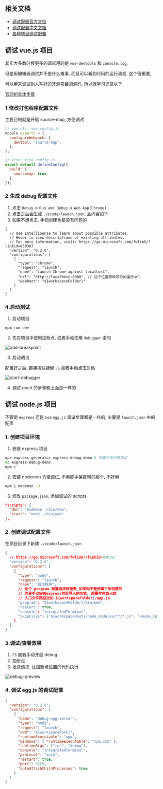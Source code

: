## 相关文档

- [调试配置官方文档](https://go.microsoft.com/fwlink/?linkid=830387)
- [调试配置中文文档](https://www.bookstack.cn/read/CN-VScode-Docs/md-%E7%BC%96%E8%BE%91%E5%99%A8-%E8%B0%83%E8%AF%95.md)
- [各种项目调试配置](https://github.com/microsoft/vscode-recipes/tree/master)

## 调试 vue.js 项目

其实大多数时候更多的调试用的是 `vue-devtools` 和 `console.log`,

但是用编辑器调试并不是什么难事, 而且可以看到代码的运行流程, 这个很重要,

可以用来调试别人写好的开源项目的源码, 所以就学习记录以下

[官网的具体步骤](https://cn.vuejs.org/v2/cookbook/debugging-in-vscode.html)

### 1.修改打包程序配置文件

主要目的就是开启 source-map, 方便调试

```js
// vue-cli: vue.config.js
module.exports = {
  configureWebpack: {
    devtool: 'source-map',
  },
};

// vite: vite.config.js
export default defineConfig({
  build: {
    sourcemap: true,
  },
});
```

### 2.生成 debug 配置文件

1. 点击 `Debug` -> `Run and Debug` -> `Web App(Chrome)`
2. 点击之后会生成 `.vscode/launch.json`, 且内容如下
3. 如果不想点击, 手动创建也是没有问题的

```jsonc
{
  // Use IntelliSense to learn about possible attributes.
  // Hover to view descriptions of existing attributes.
  // For more information, visit: https://go.microsoft.com/fwlink/?linkid=830387
  "version": "0.2.0",
  "configurations": [
    {
      "type": "chrome",
      "request": "launch",
      "name": "Launch Chrome against localhost",
      "url": "http://localhost:8080", // 这个位置修改项目的运行url
      "webRoot": "${workspaceFolder}"
    }
  ]
}
```

### 4.启动测试

1. 启动项目

```bash
npm run dev
```

2. 先在项目中使用加断点, 或者手动使用 `debugger` 语句

![add-breakpoint](https://raw.githubusercontent.com/liaohui5/images/main/images/202109172208993.png)

3. 启动调试

配置好之后, 直接按快捷键 `F5` 或者手动点击启动

![start-debugger](https://raw.githubusercontent.com/liaohui5/images/main/images/202109172211038.png)

4. 调试 react 的步骤和上面是一样的

## 调试 node.js 项目

不管是 `express` 还是 `koa` `egg.js` 调试步骤都是一样的, 主要是 `launch.json` 中的配置

### 1. 创建项目环境

1. 安装 express 项目

```bash
npx express-generator express-debug-demo # 用脚手架创建项目
cd express-debug-demo
npm i
```

2. 安装 nodemon 方便调试, 不用脚手架自带的那个, 不好用

```bash
npm i nodemon -D
```

3. 修改 `package.json`, 添加调试的 scripts

```json
"scripts": {
  "dev": "nodemon ./bin/www",
  "start": "node ./bin/www"
},
```

### 2. 创建调试配置文件

在项目目录下新建 `.vscode/launch.json`

```json
{
  // https://go.microsoft.com/fwlink/?linkid=830387
  "version": "0.2.0",
  "configurations": [
    {
      "type": "node",
      "request": "launch",
      "name": "启动程序",
      // 这个 program 配置选项很重要,如果你不是用脚手架创建的
      // 而是手动安装express然后导入的方式, 就要写你自己的
      // 入口文件路径比如 ${workspaceFolder}/app.js
      "program": "${workspaceFolder}/bin/www",
      "restart": true,
      "console": "integratedTerminal",
      "skipFiles": ["${workspaceRoot}/node_modules/**/*.js", "<node_internals>/**/*.js"]
    }
  ]
}
```

### 3.调试/查看效果

1. `F5` 或者手动开启 debug
2. 加断点
3. 发送请求, 让加断点位置的代码执行

![debug-preview](https://raw.githubusercontent.com/liaohui5/images/main/images/202109180131602.png)

### 4. 调试 egg.js 的调试配置

```json
{
  "version": "0.2.0",
  "configurations": [
    {
      "name": "debug-egg-server",
      "type": "node",
      "request": "launch",
      "cwd": "${workspaceRoot}",
      "runtimeExecutable": "npm",
      "windows": { "runtimeExecutable": "npm.cmd" },
      "runtimeArgs": ["run", "debug"],
      "console": "integratedTerminal",
      "protocol": "auto",
      "restart": true,
      "port": 9229,
      "autoAttachChildProcesses": true
    }
  ]
}
```
